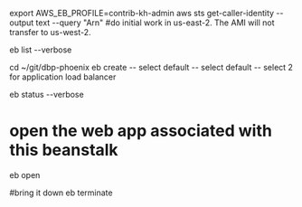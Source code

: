 export AWS_EB_PROFILE=contrib-kh-admin
aws sts get-caller-identity --output text --query "Arn"
#do initial work in us-east-2. The AMI will not transfer to us-west-2.

eb list --verbose

cd ~/git/dbp-phoenix
eb create
-- select default
-- select default 
-- select 2 for application load balancer

eb status --verbose

# open the web app associated with this beanstalk
eb open

#bring it down
eb terminate